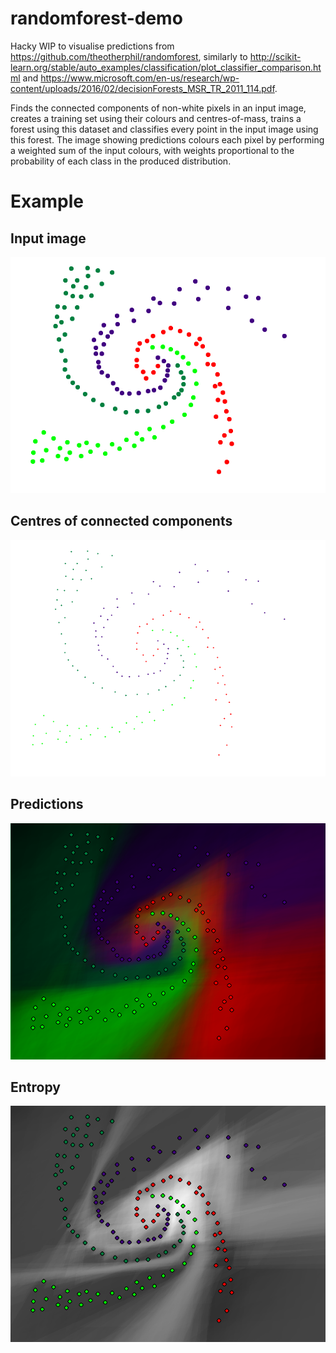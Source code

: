 # randomforest-demo

Hacky WIP to visualise predictions from https://github.com/theotherphil/randomforest, similarly to http://scikit-learn.org/stable/auto_examples/classification/plot_classifier_comparison.html and https://www.microsoft.com/en-us/research/wp-content/uploads/2016/02/decisionForests_MSR_TR_2011_114.pdf.

Finds the connected components of non-white pixels in an input image, creates a training set using their colours and centres-of-mass, trains a forest using this dataset and classifies every point in the input image using this forest. The image showing predictions colours each pixel by performing a weighted sum of the input colours, with weights proportional to the probability of each class in the produced distribution.

# Example

## Input image
![Alt text](/data/four-class-spiral.png?raw=true "Input image")

## Centres of connected components
![Alt text](/data/centres.png?raw=true "Dataset")

## Predictions
![Alt text](/data/classification.png?raw=true "Predictions")

## Entropy
![Alt text](/data/confidence.png?raw=true "Entropy")
